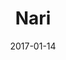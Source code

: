 ---
subheader: in collaboration with Apsara
description: "<p dir=\"ltr\">\n<em>Nari</em>, the Sanskrit word for woman, will explore\
  \ aspects of worship, femininity, struggles, and the dichotomy between goddesses\
  \ and women in South Asia through classical Indian dance, Rupi Kaur's poetry, and\
  \ short film.</p><p dir=\"ltr\">\n<strong>Dancers:</strong><br/>\nIshani Kejriwal\_\
  <br/>\nAnjali Das<br/>\nDavina Moossazadeh<br/>\nKiran Misra<br/>\nMai Nabar<br/>\n\
  Manasvi Sagarkar<br/>\nNikita Coutinho<br/>\nRhea Bhojwani<br/>\nShruthi Basireddy\_\
  <br/>\nVictoria Coleman\_<br/>\nNeeta D\u2019Souza\_<br/>\nShreya Kalva<br/>\nNivedina\
  \ Sarma\_<br/>\nMary Mbula Kilonzo\_<br/>\nShohini Kundu<br/>\nShree Mehrotra\_\
  <br/>\nIsha Mehrotra<br/>\nMadhavi Venugopal\_<br/>\nPayal Kumar<br/>\nRichard Liu<br/>\n\
  Shree Shah\_<br/>\nKaesha Freyaldenhoven<br/>\nShreya Sood<br/>\nHarini Shah\_<br/>\n\
  Namrata Garg\_<br/>\nAlex Weinberg\_<br/>\nHenry French<br/>\nPranati Movva<br/>\n\
  Swathi Balaji<br/>\nSweta Narayan<br/>\nSonia Gaur<br/>\nPriyanka Farrell<br/>\n\
  Sahana Ramani<br/>\nShalini Chandar</p><p><strong>Crew:</strong><br/>\nStage Manager\
  \ - Victoria Keating<br/>\nLighting Designer - Abby Weymouth<br/>\nSound Designe\
  \ - Winston Wilson<br/>\nProjectionist\_- Uditi Karna<br/>\nUT Committee Liaison\
  \ - Jacob Goodman<br/>\nTech Staff Liaison - Dan Heins<br/>\nStudent Staff Liaison\
  \ - Michaela Voit\_</p><p>\_</p>"
slug: nari
title: Nari
layout: show-info
quarter: spring
year: 2017
season: 2016-2017 Shows
date: 2017-01-14

---